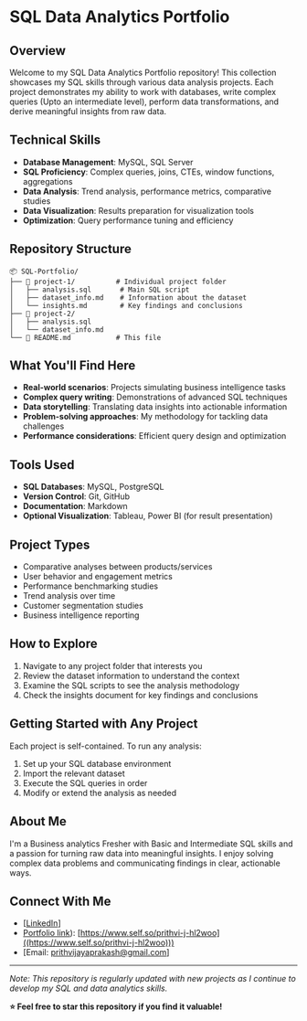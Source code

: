 # SQL Data Analytics Portfolio

## Overview
Welcome to my SQL Data Analytics Portfolio repository! This collection showcases my SQL skills through various data analysis projects. Each project demonstrates my ability to work with databases, write complex queries (Upto an intermediate level), perform data transformations, and derive meaningful insights from raw data.

##  Technical Skills
- **Database Management**: MySQL, SQL Server
- **SQL Proficiency**: Complex queries, joins, CTEs, window functions, aggregations
- **Data Analysis**: Trend analysis, performance metrics, comparative studies
- **Data Visualization**: Results preparation for visualization tools
- **Optimization**: Query performance tuning and efficiency

## Repository Structure
```
📦 SQL-Portfolio/
├── 📁 project-1/          # Individual project folder
│   ├── analysis.sql       # Main SQL script
│   ├── dataset_info.md    # Information about the dataset
│   └── insights.md        # Key findings and conclusions
├── 📁 project-2/
│   ├── analysis.sql
│   └── dataset_info.md
└── 📜 README.md           # This file
```

## What You'll Find Here
- **Real-world scenarios**: Projects simulating business intelligence tasks
- **Complex query writing**: Demonstrations of advanced SQL techniques
- **Data storytelling**: Translating data insights into actionable information
- **Problem-solving approaches**: My methodology for tackling data challenges
- **Performance considerations**: Efficient query design and optimization

## Tools Used
- **SQL Databases**: MySQL, PostgreSQL
- **Version Control**: Git, GitHub
- **Documentation**: Markdown
- **Optional Visualization**: Tableau, Power BI (for result presentation)

## Project Types
- Comparative analyses between products/services
- User behavior and engagement metrics
- Performance benchmarking studies
- Trend analysis over time
- Customer segmentation studies
- Business intelligence reporting

## How to Explore
1. Navigate to any project folder that interests you
2. Review the dataset information to understand the context
3. Examine the SQL scripts to see the analysis methodology
4. Check the insights document for key findings and conclusions

## Getting Started with Any Project
Each project is self-contained. To run any analysis:
1. Set up your SQL database environment
2. Import the relevant dataset
3. Execute the SQL queries in order
4. Modify or extend the analysis as needed

## About Me
I'm a Business analytics Fresher with Basic and Intermediate SQL skills and a passion for turning raw data into meaningful insights. I enjoy solving complex data problems and communicating findings in clear, actionable ways.

## Connect With Me
- [[LinkedIn](www.linkedin.com/in/prithvijayaprakash)]
- [Portfolio link]((https://www.self.so/prithvi-j-hl2woo))): [https://www.self.so/prithvi-j-hl2woo]((https://www.self.so/prithvi-j-hl2woo)))
- [Email: prithvijayaprakash@gmail.com] 

---

*Note: This repository is regularly updated with new projects as I continue to develop my SQL and data analytics skills.*

**⭐ Feel free to star this repository if you find it valuable!**
